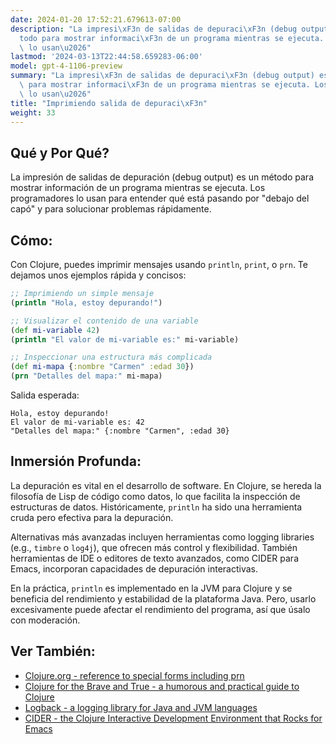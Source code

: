 ```yaml
---
date: 2024-01-20 17:52:21.679613-07:00
description: "La impresi\xF3n de salidas de depuraci\xF3n (debug output) es un m\xE9\
  todo para mostrar informaci\xF3n de un programa mientras se ejecuta. Los programadores\
  \ lo usan\u2026"
lastmod: '2024-03-13T22:44:58.659283-06:00'
model: gpt-4-1106-preview
summary: "La impresi\xF3n de salidas de depuraci\xF3n (debug output) es un m\xE9todo\
  \ para mostrar informaci\xF3n de un programa mientras se ejecuta. Los programadores\
  \ lo usan\u2026"
title: "Imprimiendo salida de depuraci\xF3n"
weight: 33
---
```


## Qué y Por Qué?
La impresión de salidas de depuración (debug output) es un método para mostrar información de un programa mientras se ejecuta. Los programadores lo usan para entender qué está pasando por "debajo del capó" y para solucionar problemas rápidamente.

## Cómo:
Con Clojure, puedes imprimir mensajes usando `println`, `print`, o `prn`. Te dejamos unos ejemplos rápida y concisos:

```Clojure
;; Imprimiendo un simple mensaje
(println "Hola, estoy depurando!")

;; Visualizar el contenido de una variable
(def mi-variable 42)
(println "El valor de mi-variable es:" mi-variable)

;; Inspeccionar una estructura más complicada
(def mi-mapa {:nombre "Carmen" :edad 30})
(prn "Detalles del mapa:" mi-mapa)
```

Salida esperada:

```
Hola, estoy depurando!
El valor de mi-variable es: 42
"Detalles del mapa:" {:nombre "Carmen", :edad 30}
```

## Inmersión Profunda:
La depuración es vital en el desarrollo de software. En Clojure, se hereda la filosofía de Lisp de código como datos, lo que facilita la inspección de estructuras de datos. Históricamente, `println` ha sido una herramienta cruda pero efectiva para la depuración.

Alternativas más avanzadas incluyen herramientas como logging libraries (e.g., `timbre` o `log4j`), que ofrecen más control y flexibilidad. También herramientas de IDE o editores de texto avanzados, como CIDER para Emacs, incorporan capacidades de depuración interactivas.

En la práctica, `println` es implementado en la JVM para Clojure y se beneficia del rendimiento y estabilidad de la plataforma Java. Pero, usarlo excesivamente puede afectar el rendimiento del programa, así que úsalo con moderación.

## Ver También:
- [Clojure.org - reference to special forms including prn](https://clojure.org/reference/special_forms)
- [Clojure for the Brave and True - a humorous and practical guide to Clojure](https://www.braveclojure.com/)
- [Logback - a logging library for Java and JVM languages](http://logback.qos.ch/)
- [CIDER - the Clojure Interactive Development Environment that Rocks for Emacs](https://cider.mx/)
